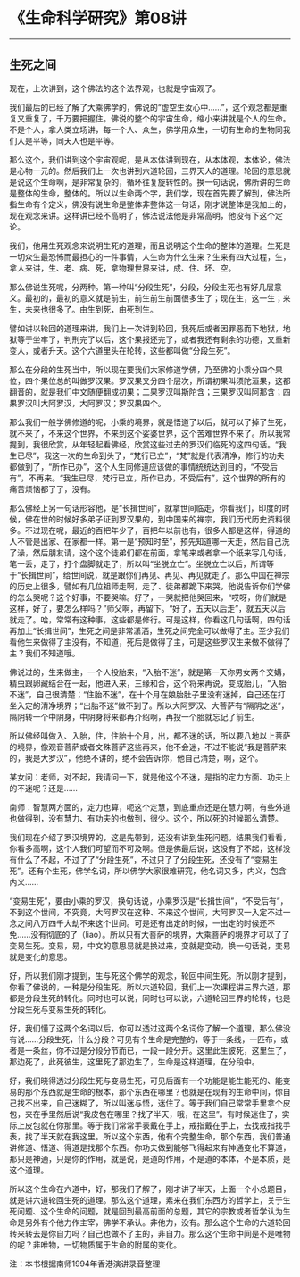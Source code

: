 # 《生命科学研究》第08讲

------

## 生死之间

现在，上次讲到，这个佛法的这个法界观，也就是宇宙观了。

我们最后的已经了解了大乘佛学的，佛说的“虚空生汝心中……”，这个观念都是重复又重复了，千万要把握住。佛说的整个的宇宙生命，缩小来讲就是个人的生命。不是个人，拿人类立场讲，每一个人、众生，佛学用众生，一切有生命的生物同我们人是平等，同天人也是平等。

那么这个，我们讲到这个宇宙观呢，是从本体讲到现在，从本体观，本体论，佛法是心物一元的。然后我们上一次也讲到六道轮回，三界天人的道理。轮回的意思就是说这个生命啊，是非常复杂的，循环往复旋转性的。换一句话说，佛所讲的生命是整体的生命，整体的。所以以生命两个字，我们学，现在首先要了解到，佛法所指生命有个定义，佛没有说生命是整体非整体这一句话，刚才说整体是我加上的，现在观念来讲。这样讲已经不高明了，佛法说法他是非常高明，他没有下这个定论。

我们，他用生死观念来说明生死的道理，而且说明这个生命的整体的道理。生死是一切众生最恐怖而最担心的一件事情，人生命为什么生来？生来有四大过程，生，拿人来讲，生、老、病、死，拿物理世界来讲，成、住、坏、空。

那么佛说生死呢，分两种。第一种叫“分段生死”，分段，分段生死也有好几层意义。最初的，最初的意义就是前生，前生前生前面很多生了；现在生，这一生；来生，未来也很多了。由生到死，由死到生。

譬如讲以轮回的道理来讲，我们上一次讲到轮回，我死后或者因罪恶而下地狱，地狱等于坐牢了，判刑完了以后，这个果报还完了，或者我还有剩余的功德，又重新变人，或者升天。这个六道里头在轮转，这些都叫做“分段生死”。

那么在分段的生死当中，所以现在要我们大家修道学佛，乃至佛的小乘分四个果位，四个果位总的叫做罗汉果。罗汉果又分四个层次，所谓初果叫须陀洹果，这都翻音的，就是我们中文随便翻成初果；二果罗汉叫斯陀含；三果罗汉叫阿那含；四果罗汉叫大阿罗汉，大阿罗汉；罗汉果四个。

那么我们一般学佛修道的呢，小乘的境界，就是悟道了以后，就可以了掉了生死，就不来了，不来这个世界，不来到这个娑婆世界，这个苦难世界不来了。所以我常提到，我很欣赏，从年轻起看佛经，欣赏这些过去的罗汉们临死的这四句话。“我生已尽”，我这一次的生命到头了，“梵行已立”，“梵”就是代表清净，修行的功夫都做到了，“所作已办”，这个人生同修道应该做的事情统统达到目的，“不受后有”，不再来。“我生已尽，梵行已立，所作已办，不受后有”，这个世界的所有的痛苦烦恼都了了，没有。

那么佛经上另一句话形容他，是“长揖世间”，就拿世间临走，你看我们，印度的时候，佛在世的时候好多弟子证到罗汉果的，到中国来的禅宗，我们历代历史资料很多。不过现在呢，最近的百把年少了，百把年以前也有，很多人都是这样，得道的人不管是出家、在家都一样。第一是“预知时至”，预先知道哪一天走，然后自己洗了澡，然后朋友请，这个这个徒弟们都在前面，拿笔来或者拿一个纸来写几句话，笔一丢，走了，打个盘脚就走了，所以叫“坐脱立亡”。坐脱立亡以后，所谓等于“长揖世间”，给世间说，就是跟你们再见、再见、再见就走了。那么中国在禅宗的历史上很多，譬如有几位祖师走啊，走了、徒弟都跪下来哭，他说告诉你们学佛的怎么哭呢？这个好事，不要哭嘛。好了，一哭就把他哭回来，“哎呀，你们就是这样，好了，要怎么样吗？”师父啊，再留下。“好了，五天以后走”，就五天以后就走了。哈，常常有这种事，这些都是修行。可是这样，你看这几句话啊，四句话再加上“长揖世间”，生死之间是非常潇洒，生死之间完全可以做得了主。至少我们看他生来做得了主没有，不知道，死后是做得了主，可是这些罗汉生来做不做得了主？我们不知道哦。

佛说过的，生来做主，一个人投胎来，“入胎不迷”，就是第一天你男女两个交媾，精虫跟卵藏结合在一起，他进入来，三缘和合，这个将来再说，变成胎儿，“入胎不迷”，自己很清楚；“住胎不迷”，在十个月在娘胎肚子里没有迷掉，自己还在打坐入定的清净境界；“出胎不迷”做不到了。所以大阿罗汉、大菩萨有“隔阴之迷”，隔阴转一个中阴身，中阴身将来都再介绍啊，再投一个胎就忘记了前生。

所以佛经叫做入、入胎，住，住胎十个月，出，都不迷的话，所以要八地以上菩萨的境界，像观音菩萨或者文殊菩萨这些再来，他不会迷，不过不能说“我是菩萨来的，我是大罗汉”，他绝不讲的，绝不会告诉你，他自己清楚，啊，这个。

某女问：老师，对不起，我请问一下，就是他这个不迷，是指的定力方面、功夫上的不迷呢？还是……

南师：智慧两方面的，定力也算，呃这个定慧，到底重点还是在慧力啊，有些外道也做得到，没有慧力、有功夫的也做到，很少。这个，所以死的时候那么清楚。

我们现在介绍了罗汉境界的，这是先带到，还没有讲到生死问题。结果我们看看，你看多高啊，这个人我们可望而不可及啊。但是佛最后说，这没有了不起，这样没有什么了不起，不过了了“分段生死”，不过只了了分段生死，还没有了“变易生死”。还有个生死，佛学名词，所以佛学大家很难研究，他名词又多，内义，包含内义……

“变易生死”，要由小乘的罗汉，换句话说，小乘罗汉是“长揖世间”，“不受后有”，不到这个世间，不究竟，大阿罗汉在这种、不来这个世间，大阿罗汉一入定不过一念之间八万四千大劫不来这个世间。可是还有出定的时候，一出定的时候还不免……没有彻底的了（liao）。所以只有大菩萨的境界，大乘菩萨的境界才可以了了变易生死。变易，易，中文的意思易就是换过来，变就是变动。换一句话说，变易就是变化的意思。

好，所以我们刚才提到，生与死这个佛学的观念，轮回中间生死。所以刚才提到，你看了佛说的，一种是分段生死。所以六道轮回，我们上一次课程讲三界六道，那都是分段生死的转化。同时也可以说，同时也可以说，六道轮回三界的轮转，也是分段生死与变易生死的转化。

好，我们懂了这两个名词以后，你可以透过这两个名词你了解一个道理，那么佛没有说……分段生死，什么分段？可见有个生命是完整的，等于一条线，一匹布，或者是一条丝，你不过是分段分节而已，一段一段分开。这里此生彼死，这里生了，那边死了，此死彼生，这里死了那边生了，生命是这样道理，在分段中。

好，我们晓得透过分段生死与变易生死，可见后面有一个功能是能生能死的、能变易的那个东西就是生命的根本，那个东西在哪里？也就是在现有的生命中间，你自己找不出来，自己迷糊了，所以叫迷与悟，迷住了。等于我们自己常常手里拿个皮包，夹在手里然后说“我皮包在哪里？找了半天，哦，在这里”。有时候迷住了，实际上皮包就在你那里。等于我们常常手表戴在手上，戒指戴在手上，去找戒指找手表，找了半天就在我这里。所以这个东西，他有个完整生命，那个东西，我们普通讲修道、悟道、得道是找那个东西。你功夫做到能够飞得起来有神通变化不算道，那只是神通，只是你的作用，就是说，是道的作用，不是道的本体，不是本质，是这个道理。

所以这个生命在六道中，好，那我们了解了，刚才讲了半天，上面一个小总题目，就是讲六道轮回生死的道理。那么这个道理，素来在我们东西方的哲学上，关于生死问题、这个生命的问题，就是回到最高前面的总题，其它的宗教或者哲学认为生命是另外有个他力作主宰，佛学不承认。非他力，没有。那么这个生命的六道轮回转来转去是你自力吗？自己也做不了主的，非自力。那么这个生命中间是不是唯物的呢？非唯物，一切物质属于生命的附属的变化。

注：本书根据南师1994年香港演讲录音整理
